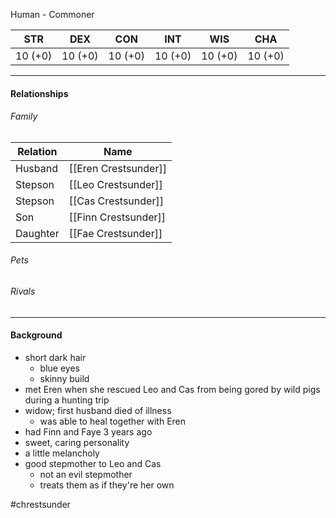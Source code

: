 Human - Commoner

STR | DEX | CON | INT | WIS | CHA
---- | ---- | ---- | ---- | ---- | ----  
10 (+0) | 10 (+0) | 10 (+0) | 10 (+0) | 10 (+0) | 10 (+0) | 

---

#### Relationships
###### Family
	
Relation | Name
------------ | ------------
Husband | [[Eren Crestsunder]]
Stepson | [[Leo Crestsunder]]
Stepson | [[Cas Crestsunder]]
Son | [[Finn Crestsunder]]
Daughter | [[Fae Crestsunder]]

###### Pets

###### Rivals

---

#### Background
- short dark hair
	- blue eyes
	- skinny build
- met Eren when she rescued Leo and Cas from being gored by wild pigs during a hunting trip
- widow; first husband died of illness
	- was able to heal together with Eren
- had Finn and Faye 3 years ago
- sweet, caring personality
- a little melancholy
- good stepmother to Leo and Cas
	- not an evil stepmother
	- treats them as if they're her own

#chrestsunder